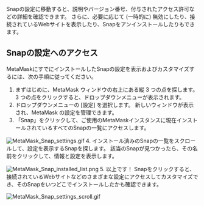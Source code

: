 Snapの設定に移動すると、説明やバージョン番号、付与されたアクセス許可などの詳細を確認できます。 さらに、必要に応じて (一時的に) 無効にしたり、接続されているWebサイトを表示したり、Snapをアンインストールしたりもできます。


Snapの設定へのアクセス
-------------


MetaMaskにすでにインストールしたSnapの設定を表示およびカスタマイズするには、次の手順に従ってください。


1. まずはじめに、MetaMask ウィンドウの右上にある縦 3 つの点を探します。 3 つの点をクリックすると、ドロップダウンメニューが表示されます。
2. ドロップダウンメニューの [設定] を選択します。 新しいウィンドウが表示され、MetaMask の設定を管理できます。
3. 「Snap」をクリックして、ご使用のMetaMaskインスタンスに現在インストールされているすべてのSnapの一覧にアクセスします。


![MetaMask_Snap_settings.gif](https://support.metamask.io/hc/article_attachments/18378285433883)
4. インストール済みのSnapの一覧をスクロールして、設定を表示するSnapを探します。 該当のSnapが見つかったら、その名前をクリックして、情報と設定を表示します。


![MetaMask_Snap_installed_list.png](https://support.metamask.io/hc/article_attachments/18378316715547)
5. 以上です！ Snapをクリックすると、接続されているWebサイトなどのさまざまな設定にアクセスしてカスタマイズでき、そのSnapをいつどこでインストールしたかも確認できます。


![MetaMask_Snap_settings_scroll.gif](https://support.metamask.io/hc/article_attachments/18378285465627)
